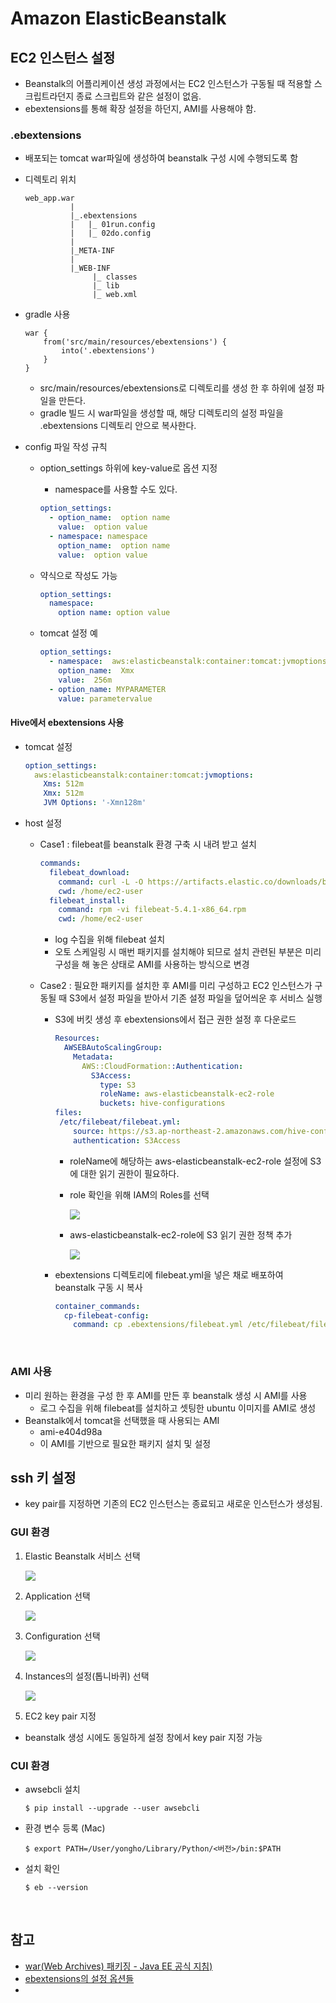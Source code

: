 # Amazon ElasticBeanstalk

## EC2 인스턴스 설정

* Beanstalk의 어플리케이션 생성 과정에서는 EC2 인스턴스가 구동될 때 적용할 스크립트라던지 종료 스크립트와 같은 설정이 없음.
* ebextensions를 통해 확장 설정을 하던지, AMI를 사용해야 함.



### .ebextensions

* 배포되는 tomcat war파일에 생성하여 beanstalk 구성 시에 수행되도록 함

* 디렉토리 위치

  ```
  web_app.war
            |
            |_.ebextensions
            |   |_ 01run.config
            |   |_ 02do.config
            |
            |_META-INF
            |
            |_WEB-INF
                 |_ classes
                 |_ lib
                 |_ web.xml
  ```

* gradle 사용

  ```
  war {
      from('src/main/resources/ebextensions') {
          into('.ebextensions')
      }
  }
  ```

  * src/main/resources/ebextensions로 디렉토리를 생성 한 후 하위에 설정 파일을 만든다.
  * gradle 빌드 시 war파일을 생성할 때, 해당 디렉토리의 설정 파일을 .ebextensions 디렉토리 안으로 복사한다.

* config 파일 작성 규칙

  * option_settings 하위에 key-value로 옵션 지정

    * namespace를 사용할 수도 있다.

    ```yaml
    option_settings:
      - option_name:  option name
        value:  option value
      - namespace: namespace
        option_name:  option name
        value:  option value
    ```

  * 약식으로 작성도 가능

    ```yaml
    option_settings:
      namespace:
        option name: option value
    ```

  * tomcat 설정 예

    ```yaml
    option_settings:
      - namespace:  aws:elasticbeanstalk:container:tomcat:jvmoptions
        option_name:  Xmx
        value:  256m
      - option_name: MYPARAMETER
        value: parametervalue
    ```



#### Hive에서 ebextensions 사용

* tomcat 설정

  ```yaml
  option_settings:
    aws:elasticbeanstalk:container:tomcat:jvmoptions:
      Xms: 512m
      Xmx: 512m
      JVM Options: '-Xmn128m'
  ```

* host 설정

  * Case1 : filebeat를 beanstalk 환경 구축 시 내려 받고 설치

    ```yaml
    commands:
      filebeat_download:
        command: curl -L -O https://artifacts.elastic.co/downloads/beats/filebeat/filebeat-5.4.1-x86_64.rpm
        cwd: /home/ec2-user
      filebeat_install:
        command: rpm -vi filebeat-5.4.1-x86_64.rpm
        cwd: /home/ec2-user
    ```
    * log 수집을 위해 filebeat 설치
    * 오토 스케일링 시 매번 패키지를 설치해야 되므로 설치 관련된 부분은 미리 구성을 해 놓은 상태로 AMI를 사용하는 방식으로 변경

  * Case2 : 필요한 패키지를 설치한 후 AMI를 미리 구성하고 EC2 인스턴스가 구동될 때 S3에서 설정 파일을 받아서 기존 설정 파일을 덮어씌운 후 서비스 실행

    * S3에 버킷 생성 후 ebextensions에서 접근 권한 설정 후 다운로드

      ```yaml
      Resources:
        AWSEBAutoScalingGroup:
          Metadata:
            AWS::CloudFormation::Authentication:
              S3Access:
                type: S3
                roleName: aws-elasticbeanstalk-ec2-role
                buckets: hive-configurations
      files:
       /etc/filebeat/filebeat.yml:
          source: https://s3.ap-northeast-2.amazonaws.com/hive-configurations/filebeat.yml
          authentication: S3Access
      ```

      * roleName에 해당하는 aws-elasticbeanstalk-ec2-role 설정에 S3에 대한 읽기 권한이 필요하다.

      * role 확인을 위해 IAM의 Roles를 선택

        ![](images/beanstalk_7.png)

      * aws-elasticbeanstalk-ec2-role에 S3 읽기 권한 정책 추가

        ![](images/beanstalk_8.png)

    * ebextensions 디렉토리에 filebeat.yml을 넣은 채로 배포하여 beanstalk 구동 시 복사

      ```yaml
      container_commands:
        cp-filebeat-config:
          command: cp .ebextensions/filebeat.yml /etc/filebeat/filebeat.yml
      ```

      ​



### AMI 사용

* 미리 원하는 환경을 구성 한 후 AMI를 만든 후 beanstalk 생성 시 AMI를 사용
  * 로그 수집을 위해 filebeat를 설치하고 셋팅한 ubuntu 이미지를 AMI로 생성
* Beanstalk에서 tomcat을 선택했을 때 사용되는 AMI
  - ami-e404d98a
  - 이 AMI를 기반으로 필요한 패키지 설치 및 설정



## ssh 키 설정

* key pair를 지정하면 기존의 EC2 인스턴스는 종료되고 새로운 인스턴스가 생성됨.



### GUI 환경

1. Elastic Beanstalk 서비스 선택

   ![](images/beanstalk_2.png)

2. Application 선택

   ![](images/beanstalk_3.png)

3. Configuration 선택

   ![](images/beanstalk_4.png)

4. Instances의 설정(톱니바퀴) 선택

   ![](images/beanstalk_5.png)

5. EC2 key pair 지정


* beanstalk 생성 시에도 동일하게 설정 창에서 key pair 지정 가능


### CUI 환경

* awsebcli 설치

  ```shell
  $ pip install --upgrade --user awsebcli
  ```

* 환경 변수 등록 (Mac)

  ```shell
  $ export PATH=/User/yongho/Library/Python/<버전>/bin:$PATH
  ```

* 설치 확인

  ```shell
  $ eb --version
  ```

  ​



## 참고

* [war(Web Archives) 패키징 - Java EE 공식 지침)](https://docs.oracle.com/javaee/7/tutorial/packaging003.htm)
* [ebextensions의 설정 옵션들](http://docs.aws.amazon.com/ko_kr/elasticbeanstalk/latest/dg/customize-containers-ec2.html)
* ​